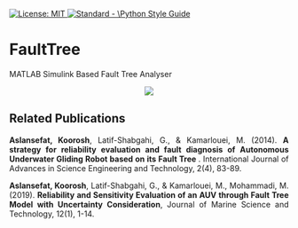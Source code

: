 <p align="left"> </p>

 <a href="https://opensource.org/licenses/MIT"><img src="https://img.shields.io/badge/License-MIT-yellow.svg" alt="License: MIT">
  <a href="https://standardjs.com"><img src="https://img.shields.io/badge/code_style-standard-brightgreen.svg" alt="Standard - \Python Style Guide"></a>

# FaultTree
MATLAB Simulink Based Fault Tree Analyser

<p align="center">
 <img src="https://github.com/koo-ec/FaultTree/blob/master/screenshot.jpg"> </p>

## Related Publications
<p align="justify">
<b>Aslansefat, Koorosh</b>, Latif-Shabgahi, G., & Kamarlouei, M. (2014). <b>A strategy for reliability evaluation and fault diagnosis of Autonomous Underwater Gliding Robot based on its Fault Tree </b>. International Journal of Advances in Science Engineering and Technology, 2(4), 83-89.</p>
<p align="justify">
<b>Aslansefat, Koorosh</b>, Latif-Shabgahi, G., & Kamarlouei, M., Mohammadi, M. (2019). <b>Reliability and Sensitivity Evaluation of an AUV through Fault Tree Model with Uncertainty Consideration</b>, Journal of Marine Science and Technology, 12(1), 1-14. </p>
